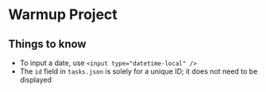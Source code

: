 # Warmup Project

## Things to know
- To input a date, use `<input type="datetime-local" />`
- The `id` field in `tasks.json` is solely for a unique ID; it does not need to be displayed